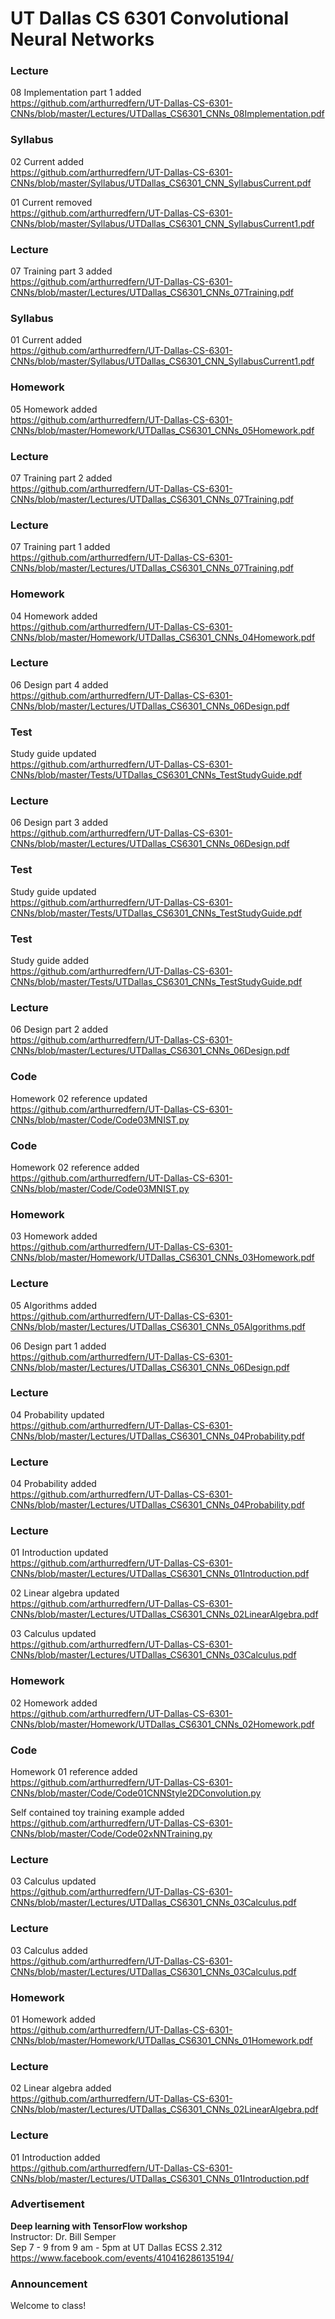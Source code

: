# UT Dallas CS 6301 Convolutional Neural Networks

### Lecture
08 Implementation part 1 added  
https://github.com/arthurredfern/UT-Dallas-CS-6301-CNNs/blob/master/Lectures/UTDallas_CS6301_CNNs_08Implementation.pdf

### Syllabus
02 Current added  
https://github.com/arthurredfern/UT-Dallas-CS-6301-CNNs/blob/master/Syllabus/UTDallas_CS6301_CNN_SyllabusCurrent.pdf

01 Current removed  
https://github.com/arthurredfern/UT-Dallas-CS-6301-CNNs/blob/master/Syllabus/UTDallas_CS6301_CNN_SyllabusCurrent1.pdf

### Lecture
07 Training part 3 added  
https://github.com/arthurredfern/UT-Dallas-CS-6301-CNNs/blob/master/Lectures/UTDallas_CS6301_CNNs_07Training.pdf

### Syllabus
01 Current added  
https://github.com/arthurredfern/UT-Dallas-CS-6301-CNNs/blob/master/Syllabus/UTDallas_CS6301_CNN_SyllabusCurrent1.pdf

### Homework
05 Homework added  
https://github.com/arthurredfern/UT-Dallas-CS-6301-CNNs/blob/master/Homework/UTDallas_CS6301_CNNs_05Homework.pdf

### Lecture
07 Training part 2 added  
https://github.com/arthurredfern/UT-Dallas-CS-6301-CNNs/blob/master/Lectures/UTDallas_CS6301_CNNs_07Training.pdf

### Lecture
07 Training part 1 added  
https://github.com/arthurredfern/UT-Dallas-CS-6301-CNNs/blob/master/Lectures/UTDallas_CS6301_CNNs_07Training.pdf

### Homework
04 Homework added  
https://github.com/arthurredfern/UT-Dallas-CS-6301-CNNs/blob/master/Homework/UTDallas_CS6301_CNNs_04Homework.pdf

### Lecture
06 Design part 4 added  
https://github.com/arthurredfern/UT-Dallas-CS-6301-CNNs/blob/master/Lectures/UTDallas_CS6301_CNNs_06Design.pdf

### Test
Study guide updated  
https://github.com/arthurredfern/UT-Dallas-CS-6301-CNNs/blob/master/Tests/UTDallas_CS6301_CNNs_TestStudyGuide.pdf

### Lecture
06 Design part 3 added  
https://github.com/arthurredfern/UT-Dallas-CS-6301-CNNs/blob/master/Lectures/UTDallas_CS6301_CNNs_06Design.pdf

### Test
Study guide updated  
https://github.com/arthurredfern/UT-Dallas-CS-6301-CNNs/blob/master/Tests/UTDallas_CS6301_CNNs_TestStudyGuide.pdf

### Test
Study guide added  
https://github.com/arthurredfern/UT-Dallas-CS-6301-CNNs/blob/master/Tests/UTDallas_CS6301_CNNs_TestStudyGuide.pdf

### Lecture
06 Design part 2 added  
https://github.com/arthurredfern/UT-Dallas-CS-6301-CNNs/blob/master/Lectures/UTDallas_CS6301_CNNs_06Design.pdf

### Code
Homework 02 reference updated  
https://github.com/arthurredfern/UT-Dallas-CS-6301-CNNs/blob/master/Code/Code03MNIST.py

### Code
Homework 02 reference added  
https://github.com/arthurredfern/UT-Dallas-CS-6301-CNNs/blob/master/Code/Code03MNIST.py

### Homework
03 Homework added  
https://github.com/arthurredfern/UT-Dallas-CS-6301-CNNs/blob/master/Homework/UTDallas_CS6301_CNNs_03Homework.pdf

### Lecture
05 Algorithms added  
https://github.com/arthurredfern/UT-Dallas-CS-6301-CNNs/blob/master/Lectures/UTDallas_CS6301_CNNs_05Algorithms.pdf

06 Design part 1 added  
https://github.com/arthurredfern/UT-Dallas-CS-6301-CNNs/blob/master/Lectures/UTDallas_CS6301_CNNs_06Design.pdf

### Lecture
04 Probability updated  
https://github.com/arthurredfern/UT-Dallas-CS-6301-CNNs/blob/master/Lectures/UTDallas_CS6301_CNNs_04Probability.pdf

### Lecture
04 Probability added  
https://github.com/arthurredfern/UT-Dallas-CS-6301-CNNs/blob/master/Lectures/UTDallas_CS6301_CNNs_04Probability.pdf

### Lecture
01 Introduction updated  
https://github.com/arthurredfern/UT-Dallas-CS-6301-CNNs/blob/master/Lectures/UTDallas_CS6301_CNNs_01Introduction.pdf

02 Linear algebra updated  
https://github.com/arthurredfern/UT-Dallas-CS-6301-CNNs/blob/master/Lectures/UTDallas_CS6301_CNNs_02LinearAlgebra.pdf

03 Calculus updated  
https://github.com/arthurredfern/UT-Dallas-CS-6301-CNNs/blob/master/Lectures/UTDallas_CS6301_CNNs_03Calculus.pdf

### Homework
02 Homework added  
https://github.com/arthurredfern/UT-Dallas-CS-6301-CNNs/blob/master/Homework/UTDallas_CS6301_CNNs_02Homework.pdf

### Code
Homework 01 reference added  
https://github.com/arthurredfern/UT-Dallas-CS-6301-CNNs/blob/master/Code/Code01CNNStyle2DConvolution.py

Self contained toy training example added  
https://github.com/arthurredfern/UT-Dallas-CS-6301-CNNs/blob/master/Code/Code02xNNTraining.py

### Lecture
03 Calculus updated  
https://github.com/arthurredfern/UT-Dallas-CS-6301-CNNs/blob/master/Lectures/UTDallas_CS6301_CNNs_03Calculus.pdf

### Lecture
03 Calculus added  
https://github.com/arthurredfern/UT-Dallas-CS-6301-CNNs/blob/master/Lectures/UTDallas_CS6301_CNNs_03Calculus.pdf

### Homework
01 Homework added  
https://github.com/arthurredfern/UT-Dallas-CS-6301-CNNs/blob/master/Homework/UTDallas_CS6301_CNNs_01Homework.pdf

### Lecture
02 Linear algebra added  
https://github.com/arthurredfern/UT-Dallas-CS-6301-CNNs/blob/master/Lectures/UTDallas_CS6301_CNNs_02LinearAlgebra.pdf

### Lecture
01 Introduction added  
https://github.com/arthurredfern/UT-Dallas-CS-6301-CNNs/blob/master/Lectures/UTDallas_CS6301_CNNs_01Introduction.pdf

### Advertisement
**Deep learning with TensorFlow workshop**  
Instructor:  Dr. Bill Semper  
Sep 7 - 9 from 9 am - 5pm at UT Dallas ECSS 2.312  
https://www.facebook.com/events/410416286135194/

### Announcement
Welcome to class!
